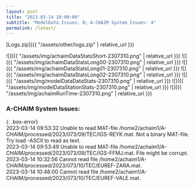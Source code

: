 ```yaml
---
layout: post
title: "2023-03-14 10:00:00"
subtitle: "ModelData Issues: 0; A-CHAIM System Issues: 4"
permalink: /latest/
---
```


[Logs.zip]({{ "/assets/other/logs.zip" | relative_url }})  

![]({{ "/assets/img/achaimDataStatsShort-2307310.png" | relative_url }})
![]({{ "/assets/img/achaimDataStatsLong00-2307310.png" | relative_url }})
![]({{ "/assets/img/achaimDataStatsLong01-2307310.png" | relative_url }})
![]({{ "/assets/img/achaimDataStatsLong02-2307310.png" | relative_url }})
![]({{ "/assets/img/modelDataDataStats-2307310.png" | relative_url }})
![]({{ "/assets/img/modelDataStationStats-2307310.png" | relative_url }})
![]({{ "/assets/img/achaimRunTime-2307310.png" | relative_url }})


### A-CHAIM System Issues:  
  
{: .box-error}  
2023-03-14 09:53:32 Unable to read MAT-file /home2/achaim1/A-CHAIM/processed/2023/073/09/TEC/IGS-REYK.mat. Not a binary MAT-file. Try load -ASCII to read as text.  
2023-03-14 09:53:49 Unable to read MAT-file /home2/achaim1/A-CHAIM/processed/2023/073/09/TEC/IGS-FFMJ.mat. File might be corrupt.  
2023-03-14 10:32:56 Cannot read file /home2/achaim1/A-CHAIM/processed/2023/073/10/TEC/EUREF-ZARA.mat.  
2023-03-14 10:48:00 Cannot read file /home2/achaim1/A-CHAIM/processed/2023/073/10/TEC/EUREF-VALE.mat.  
